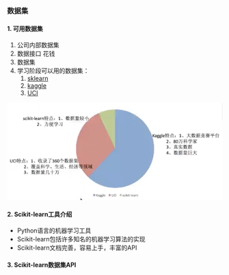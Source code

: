 ### 数据集

#### 1. 可用数据集
1. 公司内部数据集
2. 数据接口 花钱
3. 数据集
4. 学习阶段可以用的数据集：
    1. [sklearn](https://scikit-learn.org/stable/datasets)
    2. [kaggle](https://www.kaggle.com/datasets)
    3. [UCI](https://archive.ics.uci.edu/ml/index.php)

![数据集对比](https://github.com/adamcjm/machine-learning/blob/main/images/002_01.jpg)

#### 2. Scikit-learn工具介绍
- Python语言的机器学习工具
- Scikit-learn包括许多知名的机器学习算法的实现
- Scikit-learn文档完善，容易上手，丰富的API

#### 3. Scikit-learn数据集API
